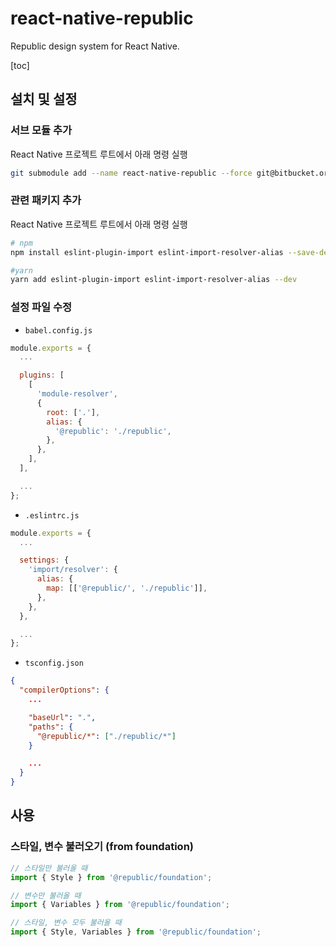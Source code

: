 # react-native-republic

Republic design system for React Native.

[toc]

## 설치 및 설정

### 서브 모듈 추가

React Native 프로젝트 루트에서 아래 명령 실행

~~~sh
git submodule add --name react-native-republic --force git@bitbucket.org:publyproduct/react-native-republic.git ./republic
~~~



### 관련 패키지 추가

React Native 프로젝트 루트에서 아래 명령 실행

~~~sh
# npm
npm install eslint-plugin-import eslint-import-resolver-alias --save-dev

#yarn
yarn add eslint-plugin-import eslint-import-resolver-alias --dev
~~~



### 설정 파일 수정

- `babel.config.js`

~~~js
module.exports = {
  ...

  plugins: [
    [
      'module-resolver',
      {
        root: ['.'],
        alias: {
          '@republic': './republic',
        },
      },
    ],
  ],

  ...
};

~~~

  

- `.eslintrc.js`

~~~js
module.exports = {
  ...

  settings: {
    'import/resolver': {
      alias: {
        map: [['@republic/', './republic']],
      },
    },
  },

  ...
};
~~~

  

- `tsconfig.json`

~~~json
{
  "compilerOptions": {
    ...

    "baseUrl": ".",
    "paths": {
      "@republic/*": ["./republic/*"]
    }

    ...
  }
}
~~~



## 사용

### 스타일, 변수 불러오기 (from foundation)

~~~typescript
// 스타일만 불러올 때
import { Style } from '@republic/foundation';

// 변수만 불러올 때
import { Variables } from '@republic/foundation';

// 스타일, 변수 모두 불러올 때
import { Style, Variables } from '@republic/foundation';
~~~

